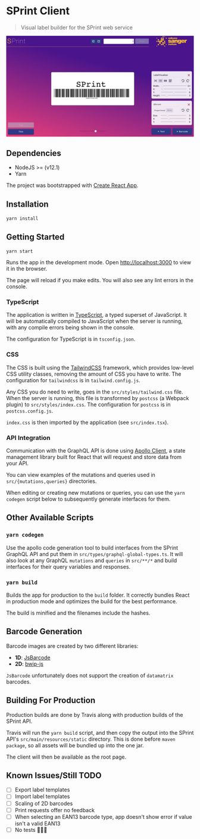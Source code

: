 # SPrint Client

> Visual label builder for the SPrint web service

![SPrint screenshot](sprint_screenshot.png)

## Dependencies

- NodeJS >= (v12.1)
- Yarn

The project was bootstrapped with [Create React App](https://github.com/facebook/create-react-app).

## Installation

```
yarn install
```

## Getting Started

```
yarn start
```

Runs the app in the development mode. Open [http://localhost:3000](http://localhost:3000) to view it in the browser.

The page will reload if you make edits. You will also see any lint errors in the console.

### TypeScript

The application is written in [TypeScript](https://www.typescriptlang.org/), a typed superset of JavaScript. It will be automatically compiled to JavaScript when the server is running, with any compile errors being shown in the console.

The configuration for TypeScript is in `tsconfig.json`.

### CSS

The CSS is built using the [TailwindCSS](https://tailwindcss.com/) framework, which provides low-level CSS utility classes, removing the amount of CSS you have to write. The configuration for `tailwindcss` is in `tailwind.config.js`.

Any CSS you do need to write, goes in the `src/styles/tailwind.css` file. When the server is running, this file is transformed by `postcss` (a Webpack plugin) to `src/styles/index.css`. The configuration for `postcss` is in `postcss.config.js`.

`index.css` is then imported by the application (see `src/index.tsx`).

### API Integration

Communication with the GraphQL API is done using [Apollo Client](https://www.apollographql.com/docs/react/), a state management library built for React that will request and store data from your API.

You can view examples of the mutations and queries used in `src/{mutations,queries}` directories. 

When editing or creating new mutations or queries, you can use the `yarn codegen` script below to subsequently generate interfaces for them.

## Other Available Scripts

### `yarn codegen`

Use the apollo code generation tool to build interfaces from the SPrint GraphQL API and put them in `src/types/graphql-global-types.ts`. It will also look at any GraphQL `mutations` and `queries` in `src/**/*` and build interfaces for their query variables and responses.

### `yarn build`

Builds the app for production to the `build` folder. It correctly bundles React in production mode and optimizes the build for the best performance.

The build is minified and the filenames include the hashes.

## Barcode Generation

Barcode images are created by two different libraries:

- **1D**: [JsBarcode](https://github.com/lindell/JsBarcode)
- **2D**: [bwip-js](https://github.com/metafloor/bwip-js)

`JsBarcode` unfortunately does not support the creation of `datamatrix` barcodes. 

## Building For Production

Production builds are done by Travis along with production builds of the SPrint API.

Travis will run the `yarn build` script, and then copy the output into the SPrint API's `src/main/resources/static` directory. This is done before `maven package`, so all assets will be bundled up into the one jar.

The client will then be available as the root page. 

## Known Issues/Still TODO

- [ ] Export label templates
- [ ] Import label templates
- [ ] Scaling of 2D barcodes
- [ ] Print requests offer no feedback
- [ ] When selecting an EAN13 barcode type, app doesn't show error if value isn't a valid EAN13
- [ ] No tests 🤦🏻‍♀️
